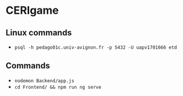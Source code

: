 # CERIgame

## Linux commands

* `psql -h pedago01c.univ-avignon.fr -p 5432 -U uapv1701666 etd`

## Commands

* `nodemon Backend/app.js`
* `cd Frontend/ && npm run ng serve`
